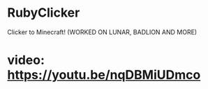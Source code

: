 # RubyClicker
Clicker to Minecraft!
(WORKED ON LUNAR, BADLION AND MORE)
# video: https://youtu.be/nqDBMiUDmco
